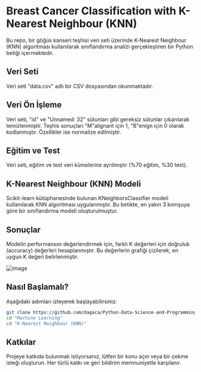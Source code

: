 # Breast Cancer Classification with K-Nearest Neighbour (KNN)

Bu repo, bir göğüs kanseri teşhisi veri seti üzerinde K-Nearest Neighbour (KNN) algoritması kullanılarak sınıflandırma analizi gerçekleştiren bir Python betiği içermektedir.



## Veri Seti

Veri seti "data.csv" adlı bir CSV dosyasından okunmaktadır. 



## Veri Ön İşleme

Veri seti, "id" ve "Unnamed: 32" sütunları gibi gereksiz sütunlar çıkarılarak temizlenmiştir. Teşhis sonuçları "M"alignant için 1, "B"enign için 0 olarak kodlanmıştır. Özellikler ise normalize edilmiştir.



## Eğitim ve Test

Veri seti, eğitim ve test veri kümelerine ayrılmıştır (%70 eğitim, %30 test). 



## K-Nearest Neighbour (KNN) Modeli

Scikit-learn kütüphanesinde bulunan KNeighborsClassifier modeli kullanılarak KNN algoritması uygulanmıştır. Bu betikte, en yakın 3 komşuya göre bir sınıflandırma modeli oluşturulmuştur.



## Sonuçlar

Modelin performansını değerlendirmek için, farklı K değerleri için doğruluk (accuracy) değerleri hesaplanmıştır. Bu değerlerin grafiği çizilerek, en uygun K değeri belirlenmiştir.



![image](https://github.com/dagaca/Python-Data-Science-and-Programming/assets/80363244/3b7b7a84-9764-414c-8b19-af5dadbbeb73)



## Nasıl Başlamalı?
Aşağıdaki adımları izleyerek başlayabilirsiniz:

```bash
git clone https://github.com/dagaca/Python-Data-Science-and-Programming.git
cd "Machine Learning"
cd "K-Nearest Neighbour (KNN)"
```


## Katkılar
Projeye katkıda bulunmak istiyorsanız, lütfen bir konu açın veya bir çekme isteği oluşturun. Her türlü katkı ve geri bildirim memnuniyetle karşılanır.
